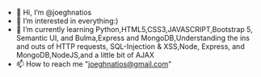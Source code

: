 - 👋 Hi, I’m @joeghnatios
- 👀 I’m interested in everything:)
- 🌱 I’m currently learning Python,HTML5,CSS3,JAVASCRIPT,Bootstrap 5, Semantic UI, and Bulma,Express and MongoDB,Understanding the ins and outs of HTTP requests, 
SQL-Injection & XSS,Node, Express, and MongoDB,NodeJS,and a little bit of AJAX
- 📫 How to reach me "joeghnatios@gmail.com"

<!---
joeghnatios/joeghnatios is a ✨ special ✨ repository because its `README.md` (this file) appears on your GitHub profile.
You can click the Preview link to take a look at your changes.
--->
